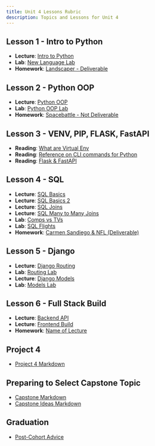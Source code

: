 ```yaml
---
title: Unit 4 Lessons Rubric
description: Topics and Lessons for Unit 4
---
```


## Lesson 1 - Intro to Python

- **Lecture**: [Intro to Python](https://git.generalassemb.ly/AlexMerced/UNIT_4_PYTHON_DJANGO_WITH_TESTS/blob/main/w10d01/2_morning_lesson/second_language.md)
- **Lab**: [New Language Lab](https://git.generalassemb.ly/AlexMerced/UNIT_4_PYTHON_DJANGO_WITH_TESTS/tree/main/w10d01/3_morning_lab)
- **Homework**: [Landscaper - Deliverable](https://git.generalassemb.ly/AlexMerced/UNIT_4_PYTHON_DJANGO_WITH_TESTS/tree/main/w10d01/5_afternoon_lab)

## Lesson 2 - Python OOP

- **Lecture**: [Python OOP](https://git.generalassemb.ly/AlexMerced/UNIT_4_PYTHON_DJANGO_WITH_TESTS/tree/main/w10d02/2_morning_lesson)
- **Lab**: [Python OOP Lab](https://git.generalassemb.ly/AlexMerced/UNIT_4_PYTHON_DJANGO_WITH_TESTS/tree/main/w10d02/3_morning_lab)
- **Homework**: [Spacebattle - Not Deliverable](https://git.generalassemb.ly/AlexMerced/UNIT_4_PYTHON_DJANGO_WITH_TESTS/tree/main/w10d02/5_afternoon_lab)

## Lesson 3 - VENV, PIP, FLASK, FastAPI

- **Reading**: [What are Virtual Env](https://tuts.alexmercedcoder.dev/2021/1/pythonvirtualenv/)
- **Reading**: [Reference on CLI commands for Python](https://tuts.alexmercedcoder.dev/2021/2/CLIReference2021/)
- **Reading**: [Flask & FastAPI](https://tuts.alexmercedcoder.dev/2021/7/full_crud_flask_fastapi/)

## Lesson 4 - SQL

- **Lecture**: [SQL Basics](https://git.generalassemb.ly/AlexMerced/UNIT_4_PYTHON_DJANGO_WITH_TESTS/blob/main/w10d03/2_morning_lesson/1.%20SQL_BASICS.md)
- **Lecture**: [SQL Basics 2](https://git.generalassemb.ly/AlexMerced/UNIT_4_PYTHON_DJANGO_WITH_TESTS/blob/main/w10d03/4_afternoon_lesson/2.%20SQL_BASICS2.md)
- **Lecture**: [SQL Joins](https://git.generalassemb.ly/AlexMerced/UNIT_4_PYTHON_DJANGO_WITH_TESTS/blob/main/w10d03/4_afternoon_lesson/3.%20SQL_BASICS_JOINS.md)
- **Lecture**: [SQL Many to Many Joins](https://git.generalassemb.ly/AlexMerced/UNIT_4_PYTHON_DJANGO_WITH_TESTS/blob/main/w10d03/4_afternoon_lesson/4.%20SQL_Many_to_Many_JOINS.md)
- **Lab**: [Comps vs TVs](https://git.generalassemb.ly/AlexMerced/UNIT_4_PYTHON_DJANGO_WITH_TESTS/blob/main/w10d03/3_morning_lab/COMPTV.md)
- **Lab**: [SQL Flights](https://git.generalassemb.ly/AlexMerced/UNIT_4_PYTHON_DJANGO_WITH_TESTS/tree/main/w10d03/5_afternoon_lab)
- **Homework**: [Carmen Sandiego & NFL (Deliverable)](https://git.generalassemb.ly/AlexMerced/UNIT_4_PYTHON_DJANGO_WITH_TESTS/tree/main/w10d03/6_homework)

## Lesson 5 - Django

- **Lecture**: [Django Routing](https://git.generalassemb.ly/AlexMerced/UNIT_4_PYTHON_DJANGO_WITH_TESTS/tree/main/w10d04/2_morning_lesson)
- **Lab**: [Routing Lab](https://git.generalassemb.ly/AlexMerced/UNIT_4_PYTHON_DJANGO_WITH_TESTS/tree/main/w10d04/3_morning_lab)
- **Lecture**: [Django Models](https://git.generalassemb.ly/AlexMerced/UNIT_4_PYTHON_DJANGO_WITH_TESTS/tree/main/w10d04/4_afternoon_lesson)
- **Lab**: [Models Lab](https://git.generalassemb.ly/AlexMerced/UNIT_4_PYTHON_DJANGO_WITH_TESTS/tree/main/w10d04/5_afternoon_lab)

## Lesson 6 - Full Stack Build

- **Lecture**: [Backend API](https://git.generalassemb.ly/AlexMerced/UNIT_4_PYTHON_DJANGO_WITH_TESTS/tree/main/w10d05/5_afternoon_lab)
- **Lecture**: [Frontend Build](https://git.generalassemb.ly/AlexMerced/lessons/blob/main/unit4/frontendreact.md)
- **Homework**: [Name of Lecture]()

## Project 4

- [Project 4 Markdown](https://git.generalassemb.ly/AlexMerced/lessons/blob/main/projects/project4.md)

## Preparing to Select Capstone Topic

- [Capstone Markdown](https://git.generalassemb.ly/AlexMerced/lessons/blob/main/projects/capstone.md)
- [Capstone Ideas Markdown](https://git.generalassemb.ly/SEIR-AM-RESOURCES/CAPSTONE_IDEAS)

## Graduation

- [Post-Cohort Advice](https://git.generalassemb.ly/AlexMerced/Post_Cohort_Todo_list)